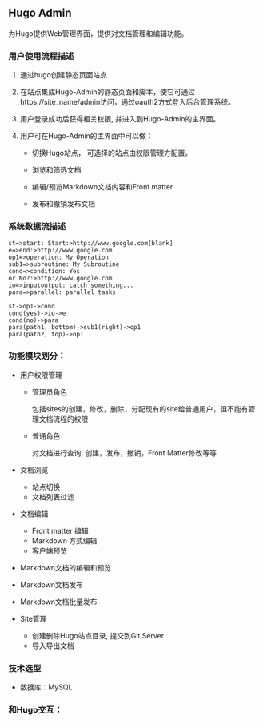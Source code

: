 ## Hugo Admin

为Hugo提供Web管理界面，提供对文档管理和编辑功能。

### 用户使用流程描述

1. 通过hugo创建静态页面站点

2. 在站点集成Hugo-Admin的静态页面和脚本，使它可通过https://site_name/admin访问，通过oauth2方式登入后台管理系统。

3. 用户登录成功后获得相关权限, 并进入到Hugo-Admin的主界面。

4. 用户可在Hugo-Admin的主界面中可以做：

   * 切换Hugo站点， 可选择的站点由权限管理方配置。

   * 浏览和筛选文档
   * 编辑/预览Markdown文档内容和Front matter
   * 发布和撤销发布文档

### 系统数据流描述

```flow
st=>start: Start:>http://www.google.com[blank]
e=>end:>http://www.google.com
op1=>operation: My Operation
sub1=>subroutine: My Subroutine
cond=>condition: Yes
or No?:>http://www.google.com
io=>inputoutput: catch something...
para=>parallel: parallel tasks

st->op1->cond
cond(yes)->io->e
cond(no)->para
para(path1, bottom)->sub1(right)->op1
para(path2, top)->op1
```

### 功能模块划分：

- 用户权限管理

  - 管理员角色

    包括sites的创建，修改，删除，分配现有的site给普通用户，但不能有管理文档流程的权限

  - 普通角色

    对文档进行查询, 创建，发布，撤销，Front Matter修改等等

- 文档浏览

  - 站点切换
  - 文档列表过滤

- 文档编辑
  - Front matter 编辑
  - Markdown 方式编辑
  - 客户端预览

- Markdown文档的编辑和预览

- Markdown文档发布
- Markdown文档批量发布

- Site管理
  - 创建删除Hugo站点目录, 提交到Git Server
  - 导入导出文档 

### 技术选型

- 数据库：MySQL

  

### 和Hugo交互：



